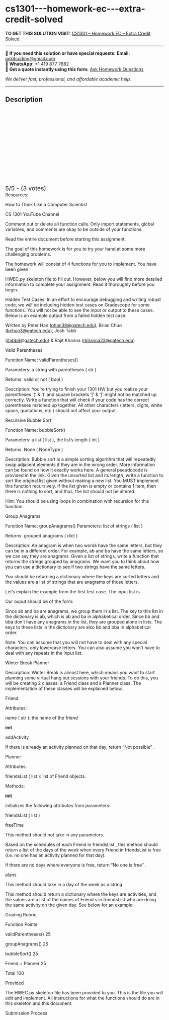 # cs1301---homework-ec---extra-credit-solved
**TO GET THIS SOLUTION VISIT:** [CS1301 – Homework EC – Extra Credit Solved](https://www.ankitcodinghub.com/product/cs1301-homework-ec-extra-credit-solved/)


---

📩 **If you need this solution or have special requests:** **Email:** ankitcoding@gmail.com  
📱 **WhatsApp:** +1 419 877 7882  
📄 **Get a quote instantly using this form:** [Ask Homework Questions](https://www.ankitcodinghub.com/services/ask-homework-questions/)

*We deliver fast, professional, and affordable academic help.*

---

<h2>Description</h2>



<div class="kk-star-ratings kksr-auto kksr-align-center kksr-valign-top" data-payload="{&quot;align&quot;:&quot;center&quot;,&quot;id&quot;:&quot;123765&quot;,&quot;slug&quot;:&quot;default&quot;,&quot;valign&quot;:&quot;top&quot;,&quot;ignore&quot;:&quot;&quot;,&quot;reference&quot;:&quot;auto&quot;,&quot;class&quot;:&quot;&quot;,&quot;count&quot;:&quot;3&quot;,&quot;legendonly&quot;:&quot;&quot;,&quot;readonly&quot;:&quot;&quot;,&quot;score&quot;:&quot;5&quot;,&quot;starsonly&quot;:&quot;&quot;,&quot;best&quot;:&quot;5&quot;,&quot;gap&quot;:&quot;4&quot;,&quot;greet&quot;:&quot;Rate this product&quot;,&quot;legend&quot;:&quot;5\/5 - (3 votes)&quot;,&quot;size&quot;:&quot;24&quot;,&quot;title&quot;:&quot;CS1301 - Homework EC - Extra Credit Solved&quot;,&quot;width&quot;:&quot;138&quot;,&quot;_legend&quot;:&quot;{score}\/{best} - ({count} {votes})&quot;,&quot;font_factor&quot;:&quot;1.25&quot;}">

<div class="kksr-stars">

<div class="kksr-stars-inactive">
            <div class="kksr-star" data-star="1" style="padding-right: 4px">


<div class="kksr-icon" style="width: 24px; height: 24px;"></div>
        </div>
            <div class="kksr-star" data-star="2" style="padding-right: 4px">


<div class="kksr-icon" style="width: 24px; height: 24px;"></div>
        </div>
            <div class="kksr-star" data-star="3" style="padding-right: 4px">


<div class="kksr-icon" style="width: 24px; height: 24px;"></div>
        </div>
            <div class="kksr-star" data-star="4" style="padding-right: 4px">


<div class="kksr-icon" style="width: 24px; height: 24px;"></div>
        </div>
            <div class="kksr-star" data-star="5" style="padding-right: 4px">


<div class="kksr-icon" style="width: 24px; height: 24px;"></div>
        </div>
    </div>

<div class="kksr-stars-active" style="width: 138px;">
            <div class="kksr-star" style="padding-right: 4px">


<div class="kksr-icon" style="width: 24px; height: 24px;"></div>
        </div>
            <div class="kksr-star" style="padding-right: 4px">


<div class="kksr-icon" style="width: 24px; height: 24px;"></div>
        </div>
            <div class="kksr-star" style="padding-right: 4px">


<div class="kksr-icon" style="width: 24px; height: 24px;"></div>
        </div>
            <div class="kksr-star" style="padding-right: 4px">


<div class="kksr-icon" style="width: 24px; height: 24px;"></div>
        </div>
            <div class="kksr-star" style="padding-right: 4px">


<div class="kksr-icon" style="width: 24px; height: 24px;"></div>
        </div>
    </div>
</div>


<div class="kksr-legend" style="font-size: 19.2px;">
            5/5 - (3 votes)    </div>
    </div>
Resources:

How to Think Like a Computer Scientist

CS 1301 YouTube Channel

Comment out or delete all function calls. Only import statements, global variables, and comments are okay to be outside of your functions.

Read the entire document before starting this assignment.

The goal of this homework is for you to try your hand at some more challenging problems.

The homework will consist of 4 functions for you to implement. You have been given

HWEC.py skeleton file to fill out. However, below you will find more detailed information to complete your assignment. Read it thoroughly before you begin.

Hidden Test Cases: In an effort to encourage debugging and writing robust code, we will be including hidden test cases on Gradescope for some functions. You will not be able to see the input or output to these cases. Below is an example output from a failed hidden test case:

Written by Peter Han (phan38@gatech.edu), Brian Chuo (bchuo3@gatech.edu), Josh Tabb

(jtabb6@gatech.edu) &amp; Rajit Khanna (rkhanna23@gatech.edu)

Valid Parentheses

Function Name: validParentheses()

Parameters: a string with parentheses ( str )

Returns: valid or not ( bool )

Description: You’re trying to finish your 1301 HW but you realize your parentheses ‘(‘ &amp; ‘)’ and square brackets ‘[‘ &amp; ‘]’ might not be matched up correctly. Write a function that will check if your code has the correct parentheses matched up together. All other characters (letters, digits, white space, quotations, etc.) should not affect your output.

Recursive Bubble Sort

Function Name: bubbleSort()

Parameters: a list ( list ), the list’s length ( int )

Returns: None ( NoneType )

Description: Bubble sort is a simple sorting algorithm that will repeatedly swap adjacent elements if they are in the wrong order. More information can be found on how it exactly works here. A general pseudocode is provided in the link. Given the unsorted list and its length, write a function to sort the original list given without making a new list. You MUST implement this function recursively. If the list given is empty or contains 1 item, then there is nothing to sort, and thus, the list should not be altered.

Hint: You should be using loops in combination with recursion for this function.

Group Anagrams

Function Name: groupAnagrams() Parameters: list of strings ( list )

Returns: grouped anagrams ( dict )

Description: An anagram is when two words have the same letters, but they can be in a different order. For example, ab and ba have the same letters, so we can say they are anagrams. Given a list of strings, write a function that returns the strings grouped by anagrams. We want you to think about how you can use a dictionary to see if two strings have the same letters.

You should be returning a dictionary where the keys are sorted letters and the values are a list of strings that are anagrams of those letters.

Let’s explain the example from the first test case. The input list is

Our ouput should be of the form:

Since ab and ba are anagrams, we group them in a list. The key to this list in the dictionary is ab, which is ab and ba in alphabetical order. Since bb and bba don’t have any anagrams in the list, they are grouped alone in lists. The keys to these lists in the dictionary are also bb and bba in alphabetical order.

Note: You can assume that you will not have to deal with any special characters, only lowercase letters. You can also assume you won’t have to deal with any repeats in the input list.

Winter Break Planner

Description: Winter Break is almost here, which means you want to start planning some virtual hang out sessions with your friends. To do this, you will be creating 2 classes: a Friend class and a Planner class. The implementation of these classes will be explained below.

Friend

Attributes:

name ( str ): the name of the friend

__init__

addActivity

If there is already an activity planned on that day, return “Not possible” .

Planner

Attributes:

friendsList ( list ): list of Friend objects.

Methods:

__init__

initializes the following attributes from parameters:

friendsList ( list )

freeTime

This method should not take in any parameters.

Based on the schedules of each Friend in friendsList , this method should return a list of the days of the week when every Friend in friendsList is free (i.e. no one has an activity planned for that day).

If there are no days where everyone is free, return “No one is free” .

plans

This method should take in a day of the week as a string.

This method should return a dictionary where the keys are activities, and the values are a list of the names of Friend s in friendsList who are doing the same activity on the given day. See below for an example:

Grading Rubric

Function Points

validParentheses() 25

groupAnagrams() 25

bubbleSort() 25

Friend + Planner 25

Total 100

Provided

The HWEC.py skeleton file has been provided to you. This is the file you will edit and implement. All instructions for what the functions should do are in this skeleton and this document.

Submission Process
